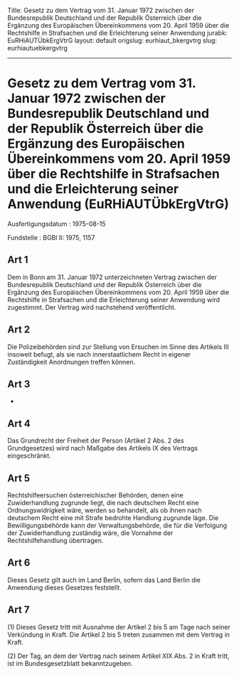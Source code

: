 Title: Gesetz zu dem Vertrag vom 31. Januar 1972 zwischen der Bundesrepublik Deutschland
  und der Republik Österreich über die Ergänzung des Europäischen Übereinkommens vom
  20. April 1959 über die Rechtshilfe in Strafsachen und die Erleichterung seiner
  Anwendung
jurabk: EuRHiAUTÜbkErgVtrG
layout: default
origslug: eurhiaut_bkergvtrg
slug: eurhiautuebkergvtrg

---

# Gesetz zu dem Vertrag vom 31. Januar 1972 zwischen der Bundesrepublik Deutschland und der Republik Österreich über die Ergänzung des Europäischen Übereinkommens vom 20. April 1959 über die Rechtshilfe in Strafsachen und die Erleichterung seiner Anwendung (EuRHiAUTÜbkErgVtrG)

Ausfertigungsdatum
:   1975-08-15

Fundstelle
:   BGBl II: 1975, 1157



## Art 1

Dem in Bonn am 31. Januar 1972 unterzeichneten Vertrag zwischen der
Bundesrepublik Deutschland und der Republik Österreich über die
Ergänzung des Europäischen Übereinkommens vom 20. April 1959 über die
Rechtshilfe in Strafsachen und die Erleichterung seiner Anwendung wird
zugestimmt. Der Vertrag wird nachstehend veröffentlicht.


## Art 2

Die Polizeibehörden sind zur Stellung von Ersuchen im Sinne des
Artikels III insoweit befugt, als sie nach innerstaatlichem Recht in
eigener Zuständigkeit Anordnungen treffen können.


## Art 3

-


## Art 4

Das Grundrecht der Freiheit der Person (Artikel 2 Abs. 2 des
Grundgesetzes) wird nach Maßgabe des Artikels IX des Vertrags
eingeschränkt.


## Art 5

Rechtshilfeersuchen österreichischer Behörden, denen eine
Zuwiderhandlung zugrunde liegt, die nach deutschem Recht eine
Ordnungswidrigkeit wäre, werden so behandelt, als ob ihnen nach
deutschem Recht eine mit Strafe bedrohte Handlung zugrunde läge. Die
Bewilligungsbehörde kann der Verwaltungsbehörde, die für die
Verfolgung der Zuwiderhandlung zuständig wäre, die Vornahme der
Rechtshilfehandlung übertragen.


## Art 6

Dieses Gesetz gilt auch im Land Berlin, sofern das Land Berlin die
Anwendung dieses Gesetzes feststellt.


## Art 7

(1) Dieses Gesetz tritt mit Ausnahme der Artikel 2 bis 5 am Tage nach
seiner Verkündung in Kraft. Die Artikel 2 bis 5 treten zusammen mit
dem Vertrag in Kraft.

(2) Der Tag, an dem der Vertrag nach seinem Artikel XIX Abs. 2 in
Kraft tritt, ist im Bundesgesetzblatt bekanntzugeben.

